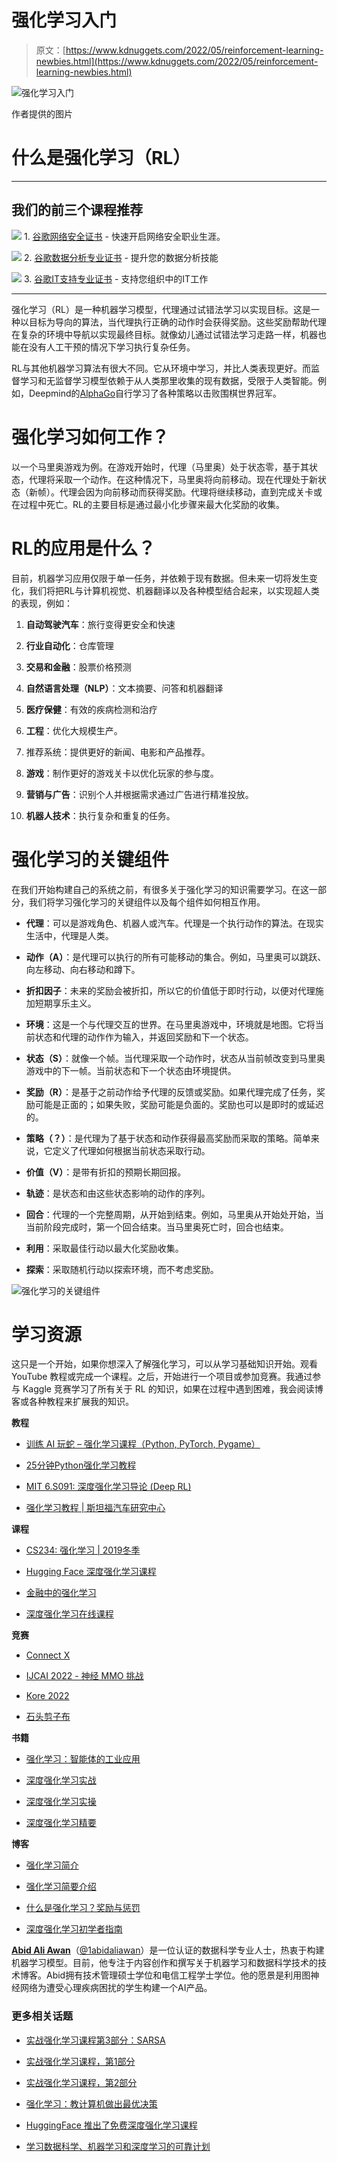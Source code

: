 # 强化学习入门

> 原文：[https://www.kdnuggets.com/2022/05/reinforcement-learning-newbies.html](https://www.kdnuggets.com/2022/05/reinforcement-learning-newbies.html)

![强化学习入门](../Images/a699338fa51c25e886d0207bcc63c1f2.png)

作者提供的图片

# 什么是强化学习（RL）

* * *

## 我们的前三个课程推荐

![](../Images/0244c01ba9267c002ef39d4907e0b8fb.png) 1\. [谷歌网络安全证书](https://www.kdnuggets.com/google-cybersecurity) - 快速开启网络安全职业生涯。

![](../Images/e225c49c3c91745821c8c0368bf04711.png) 2\. [谷歌数据分析专业证书](https://www.kdnuggets.com/google-data-analytics) - 提升您的数据分析技能

![](../Images/0244c01ba9267c002ef39d4907e0b8fb.png) 3\. [谷歌IT支持专业证书](https://www.kdnuggets.com/google-itsupport) - 支持您组织中的IT工作

* * *

强化学习（RL）是一种机器学习模型，代理通过试错法学习以实现目标。这是一种以目标为导向的算法，当代理执行正确的动作时会获得奖励。这些奖励帮助代理在复杂的环境中导航以实现最终目标。就像幼儿通过试错法学习走路一样，机器也能在没有人工干预的情况下学习执行复杂任务。

RL与其他机器学习算法有很大不同。它从环境中学习，并比人类表现更好。而监督学习和无监督学习模型依赖于从人类那里收集的现有数据，受限于人类智能。例如，Deepmind的[AlphaGo](https://deepmind.com/blog/alphago-zero-learning-scratch/)自行学习了各种策略以击败围棋世界冠军。

# 强化学习如何工作？

以一个马里奥游戏为例。在游戏开始时，代理（马里奥）处于状态零，基于其状态，代理将采取一个动作。在这种情况下，马里奥将向前移动。现在代理处于新状态（新帧）。代理会因为向前移动而获得奖励。代理将继续移动，直到完成关卡或在过程中死亡。RL的主要目标是通过最小化步骤来最大化奖励的收集。

# RL的应用是什么？

目前，机器学习应用仅限于单一任务，并依赖于现有数据。但未来一切将发生变化，我们将把RL与计算机视觉、机器翻译以及各种模型结合起来，以实现超人类的表现，例如：

1.  **自动驾驶汽车**：旅行变得更安全和快速

1.  **行业自动化**：仓库管理

1.  **交易和金融**：股票价格预测

1.  **自然语言处理（NLP）**：文本摘要、问答和机器翻译

1.  **医疗保健**：有效的疾病检测和治疗

1.  **工程**：优化大规模生产。

1.  推荐系统：提供更好的新闻、电影和产品推荐。

1.  **游戏**：制作更好的游戏关卡以优化玩家的参与度。

1.  **营销与广告**：识别个人并根据需求通过广告进行精准投放。

1.  **机器人技术**：执行复杂和重复的任务。

# 强化学习的关键组件

在我们开始构建自己的系统之前，有很多关于强化学习的知识需要学习。在这一部分，我们将学习强化学习的关键组件以及每个组件如何相互作用。

+   **代理**：可以是游戏角色、机器人或汽车。代理是一个执行动作的算法。在现实生活中，代理是人类。

+   **动作（A）**：是代理可以执行的所有可能移动的集合。例如，马里奥可以跳跃、向左移动、向右移动和蹲下。

+   **折扣因子**：未来的奖励会被折扣，所以它的价值低于即时行动，以便对代理施加短期享乐主义。

+   **环境**：这是一个与代理交互的世界。在马里奥游戏中，环境就是地图。它将当前状态和代理的动作作为输入，并返回奖励和下一个状态。

+   **状态（S）**：就像一个帧。当代理采取一个动作时，状态从当前帧改变到马里奥游戏中的下一帧。当前状态和下一个状态由环境提供。

+   **奖励（R）**：是基于之前动作给予代理的反馈或奖励。如果代理完成了任务，奖励可能是正面的；如果失败，奖励可能是负面的。奖励也可以是即时的或延迟的。

+   **策略（？）**：是代理为了基于状态和动作获得最高奖励而采取的策略。简单来说，它定义了代理如何根据当前状态采取行动。

+   **价值（V）**：是带有折扣的预期长期回报。

+   **轨迹**：是状态和由这些状态影响的动作的序列。

+   **回合**：代理的一个完整周期，从开始到结束。例如，马里奥从开始处开始，当当前阶段完成时，第一个回合结束。当马里奥死亡时，回合也结束。

+   **利用**：采取最佳行动以最大化奖励收集。

+   **探索**：采取随机行动以探索环境，而不考虑奖励。

![强化学习的关键组件](../Images/550b7b7fc38b1f0dfc551b5bbeea164f.png)

# 学习资源

这只是一个开始，如果你想深入了解强化学习，可以从学习基础知识开始。观看 YouTube 教程或完成一个课程。之后，开始进行一个项目或参加竞赛。我通过参与 Kaggle 竞赛学习了所有关于 RL 的知识，如果在过程中遇到困难，我会阅读博客或各种教程来扩展我的知识。

**教程**

+   [训练 AI 玩蛇 – 强化学习课程（Python, PyTorch, Pygame）](https://www.youtube.com/watch?v=L8ypSXwyBds)

+   [25分钟Python强化学习教程](https://www.youtube.com/watch?v=nRHjymV2PX8)

+   [MIT 6.S091: 深度强化学习导论 (Deep RL)](https://www.youtube.com/watch?v=zR11FLZ-O9M)

+   [强化学习教程 | 斯坦福汽车研究中心](https://cars.stanford.edu/video/tutorial-reinforcement-learning)

**课程**

+   [CS234: 强化学习 | 2019冬季](https://www.youtube.com/playlist?list=PLoROMvodv4rOSOPzutgyCTapiGlY2Nd8u)

+   [Hugging Face 深度强化学习课程](https://github.com/huggingface/deep-rl-class)

+   [金融中的强化学习](https://www.coursera.org/learn/reinforcement-learning-in-finance)

+   [深度强化学习在线课程](https://www.udacity.com/course/deep-reinforcement-learning-nanodegree--nd893?irclickid=QlxSPkwh5xyIWdTRvMzWh2bTUkGXaQwyX1mS2o0&irgwc=1&utm_source=affiliate&utm_medium=&aff=397676&utm_term=&utm_campaign=_dddrl01_&utm_content=&adid=788805)

**竞赛**

+   [Connect X](https://www.kaggle.com/competitions/connectx)

+   [IJCAI 2022 - 神经 MMO 挑战](https://www.aicrowd.com/challenges/ijcai-2022-the-neural-mmo-challenge?utm_source=mlc&utm_medium=post&utm_campaign=neural-mmo-22)

+   [Kore 2022](https://www.kaggle.com/competitions/kore-2022)

+   [石头剪子布](https://www.kaggle.com/competitions/rock-paper-scissors)

**书籍**

+   [强化学习：智能体的工业应用](https://www.amazon.in/Reinforcement-Learning-Industrial-Applications-Intelligent/dp/9385889508?dchild=1&keywords=Reinforcement+learning&qid=1619894949&sr=8-8&linkCode=sl1&tag=techohealth-21&linkId=ec0dafa060a0385a9caf61ebc4e6ebee&language=en_IN&ref_=as_li_ss_tl)

+   [深度强化学习实战](https://www.amazon.in/Deep-Reinforcement-Learning-Action-Alexander/dp/1617295434?dchild=1&keywords=Reinforcement+learning&qid=1619884459&sr=8-6&linkCode=sl1&tag=techohealth-21&linkId=5464e5df6a4cdf08eda555f94338fcbe&language=en_IN&ref_=as_li_ss_tl)

+   [深度强化学习实操](https://www.amazon.in/Deep-Reinforcement-Learning-Hands-optimization/dp/1838826998?dchild=1&keywords=Reinforcement+learning&qid=1619884459&sr=8-4&linkCode=sl1&tag=techohealth-21&linkId=13f8a2546748c6cae09ef94341ef8280&language=en_IN&ref_=as_li_ss_tl)

+   [深度强化学习精要](https://www.oreilly.com/library/view/grokking-deep-reinforcement/9781617295454/)

**博客**

+   [强化学习简介](https://blog.paperspace.com/introduction-to-reinforcement-learning/)

+   [强化学习简要介绍](https://www.freecodecamp.org/news/a-brief-introduction-to-reinforcement-learning-7799af5840db/)

+   [什么是强化学习？奖励与惩罚](https://towardsdatascience.com/what-is-reinforcement-learning-99f9615918e3)

+   [深度强化学习初学者指南](https://wiki.pathmind.com/deep-reinforcement-learning)

**[Abid Ali Awan](https://www.polywork.com/kingabzpro)**（[@1abidaliawan](https://twitter.com/1abidaliawan)）是一位认证的数据科学专业人士，热衷于构建机器学习模型。目前，他专注于内容创作和撰写关于机器学习和数据科学技术的技术博客。Abid拥有技术管理硕士学位和电信工程学士学位。他的愿景是利用图神经网络为遭受心理疾病困扰的学生构建一个AI产品。

### 更多相关话题

+   [实战强化学习课程第3部分：SARSA](https://www.kdnuggets.com/2022/01/handson-reinforcement-learning-course-part-3-sarsa.html)

+   [实战强化学习课程，第1部分](https://www.kdnuggets.com/2021/12/hands-on-reinforcement-learning-course-part-1.html)

+   [实战强化学习课程，第2部分](https://www.kdnuggets.com/2021/12/hands-on-reinforcement-learning-part-2.html)

+   [强化学习：教计算机做出最优决策](https://www.kdnuggets.com/2023/07/reinforcement-learning-teaching-computers-make-optimal-decisions.html)

+   [HuggingFace 推出了免费深度强化学习课程](https://www.kdnuggets.com/2022/05/huggingface-launched-free-deep-reinforcement-learning-course.html)

+   [学习数据科学、机器学习和深度学习的可靠计划](https://www.kdnuggets.com/2023/01/mwiti-solid-plan-learning-data-science-machine-learning-deep-learning.html)

